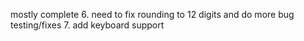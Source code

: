 <!-- 1. make sum, subtract, multiply and divide functions -->
<!-- 2. make operate function, parameters = operater, num1, num2 -->
<!-- 3. make basic html calculator, incl 0-9, clear, equals, decimal( . ), above functions, and a display
    5rows x 4 columns
        clr +/- ÷
        7 8 9 x
        4 5 6 -
        1 2 3 +
        . 0 equ
4. function for changing display on click
5. link buttons to js -->

mostly complete
6. need to fix rounding to 12 digits and do more bug testing/fixes
7. add keyboard support